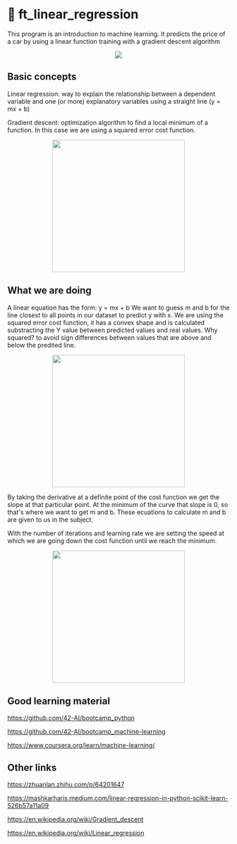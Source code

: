 # 🔮 ft_linear_regression

This program is an introduction to machine learning. It predicts the price of a car by using a linear function training with a gradient descent algorithm

<p align=center><img src=https://user-images.githubusercontent.com/74905890/142940340-025ab667-17b5-42db-afae-a2d60e3cc5b4.gif></img></p>

## Basic concepts
Linear regression: way to explain the relationship between a dependent variable and one (or more) explanatory variables using a straight line (y = mx + b)

Gradient descent: optimization algorithm to find a local minimum of a function. In this case we are using a squared error cost function.
<p align=center><img width=300px src=https://user-images.githubusercontent.com/74905890/142947946-2e93dae2-6c78-492c-854a-8d8e300a7fbf.png></img></p>

## What we are doing
A linear equation has the form: y = mx + b
We want to guess m and b for the line closest to all points in our dataset to predict y with x.
We are using the squared error cost function, it has a convex shape and is calculated substracting the Y value between predicted values and real values. Why squared? to avoid sign differences between values that are above and below the predited line.
<p align=center><img width=300px src=https://user-images.githubusercontent.com/74905890/142948862-d130cbd3-7d24-416f-b8fc-c30ff21c26a2.png></img></p>

By taking the derivative at a definite point of the cost function we get the slope at that particular point. At the minimum of the curve that slope is 0, so that's where we want to get m and b. These ecuations to calculate m and b are given to us in the subject.

With the number of iterations and learning rate we are setting the speed at which we are going down the cost function until we reach the minimum.
<p align=center><img width=300px src=https://user-images.githubusercontent.com/74905890/142949226-ddf08fa2-15c3-4c50-9122-d207a9a18ef1.png></img></p>

## Good learning material
https://github.com/42-AI/bootcamp_python

https://github.com/42-AI/bootcamp_machine-learning

https://www.coursera.org/learn/machine-learning/

## Other links
https://zhuanlan.zhihu.com/p/64201647

https://mashkarharis.medium.com/linear-regression-in-python-scikit-learn-526b57a11a09

https://en.wikipedia.org/wiki/Gradient_descent

https://en.wikipedia.org/wiki/Linear_regression
